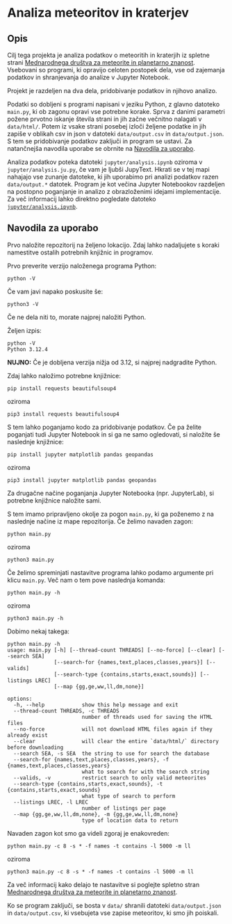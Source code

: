 # Analiza meteoritov in kraterjev

## Opis
Cilj tega projekta je analiza podatkov o meteoritih in kraterjih iz spletne strani [Mednarodnega društva za meteorite in planetarno znanost](https://www.lpi.usra.edu/meteor/metbull.php).
Vsebovani so programi, ki opravijo celoten postopek dela, vse od zajemanja podatkov in shranjevanja do analize v Jupyter Notebook.

Projekt je razdeljen na dva dela, pridobivanje podatkov in njihovo analizo.

Podatki so dobljeni s programi napisani v jeziku Python, z glavno datoteko `main.py`, ki ob zagonu opravi vse potrebne korake.
Sprva z danimi parametri požene prvotno iskanje števila strani in jih začne večnitno nalagati v `data/html/`.
Potem iz vsake strani posebej izloči željene podatke in jih zapiše v oblikah csv in json v datoteki `data/output.csv` in `data/output.json`.
S tem se pridobivanje podatkov zaključi in program se ustavi.
Za natančnejša navodila uporabe se obrnite na [Navodila za uporabo](https://github.com/LesbianLemon/uvp-projektna/tree/develop?tab=readme-ov-file#navodila-za-uporabo).

Analiza podatkov poteka datoteki `jupyter/analysis.ipynb` oziroma v `jupyter/analysis.ju.py`, če vam je ljubši JupyText.
Hkrati se v tej mapi nahajajo vse zunanje datoteke, ki jih uporabimo pri analizi podatkov razen `data/output.*` datotek.
Program je kot večina Jupyter Notebookov razdeljen na postopno poganjanje in analizo z obrazloženimi idejami implementacije.
Za več informacij lahko direktno pogledate datoteko [`jupyter/analysis.ipynb`](https://github.com/LesbianLemon/uvp-projektna/blob/726db6d28f177848de125ee515211734beb431c1/jupyter/analysis.ipynb).

## Navodila za uporabo
Prvo naložite repozitorij na željeno lokacijo.
Zdaj lahko nadaljujete s koraki namestitve ostalih potrebnih knjižnic in programov.

Prvo preverite verzijo naloženega programa Python:
```console
python -V
```
Če vam javi napako poskusite še:
```console
python3 -V
```
Če ne dela niti to, morate najprej naložiti Python.

Željen izpis:
```console
python -V
Python 3.12.4
```
**NUJNO:** Če je dobljena verzija nižja od 3.12, si najprej nadgradite Python.

Zdaj lahko naložimo potrebne knjižnice:
```console
pip install requests beautifulsoup4
```
oziroma
```console
pip3 install requests beautifulsoup4
```
S tem lahko poganjamo kodo za pridobivanje podatkov.
Če pa želite poganjati tudi Jupyter Notebook in si ga ne samo ogledovati, si naložite še naslednje knjižnice:
```console
pip install jupyter matplotlib pandas geopandas
```
oziroma
```console
pip3 install jupyter matplotlib pandas geopandas
```
Za drugačne načine poganjanja Jupyter Notebooka (npr. JupyterLab), si potrebne knjižnice naložite sami.

S tem imamo pripravljeno okolje za pogon `main.py`, ki ga poženemo z na naslednje načine iz mape repozitorija.
Če želimo navaden zagon:
```console
python main.py
```
oziroma
```console
python3 main.py
```

Če želimo spreminjati nastavitve programa lahko podamo argumente pri klicu `main.py`.
Več nam o tem pove naslednja komanda:
```console
python main.py -h
```
oziroma
```console
python3 main.py -h
```
Dobimo nekaj takega:
```console
python main.py -h
usage: main.py [-h] [--thread-count THREADS] [--no-force] [--clear] [--search SEA]
               [--search-for {names,text,places,classes,years}] [--valids]
               [--search-type {contains,starts,exact,sounds}] [--listings LREC]
               [--map {gg,ge,ww,ll,dm,none}]

options:
  -h, --help            show this help message and exit
  --thread-count THREADS, -c THREADS
                        number of threads used for saving the HTML files
  --no-force            will not download HTML files again if they already exist
  --clear               will clear the entire `data/html/` directory before downloading
  --search SEA, -s SEA  the string to use for search the database
  --search-for {names,text,places,classes,years}, -f {names,text,places,classes,years}
                        what to search for with the search string
  --valids, -v          restrict search to only valid meteorites
  --search-type {contains,starts,exact,sounds}, -t {contains,starts,exact,sounds}
                        what type of search to perform
  --listings LREC, -l LREC
                        number of listings per page
  --map {gg,ge,ww,ll,dm,none}, -m {gg,ge,ww,ll,dm,none}
                        type of location data to return
```

Navaden zagon kot smo ga videli zgoraj je enakovreden:
```console
python main.py -c 8 -s * -f names -t contains -l 5000 -m ll
```
oziroma
```console
python3 main.py -c 8 -s * -f names -t contains -l 5000 -m ll
```
Za več informacij kako delajo te nastavitve si poglejte spletno stran [Mednarodnega društva za meteorite in planetarno znanost](https://www.lpi.usra.edu/meteor/metbull.php).

Ko se program zaključi, se bosta v `data/` shranili datoteki `data/output.json` in `data/output.csv`, ki vsebujeta vse zapise meteoritov, ki smo jih poiskali.
